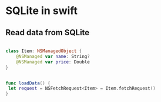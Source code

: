 # SQLite in swift

## Read data from SQLite

```swift

class Item: NSManagedObject {
    @NSManaged var name: String?
    @NSManaged var price: Double
}


func loadData() {
 let request = NSFetchRequest<Item> = Item.fetchRequest()
}
```
